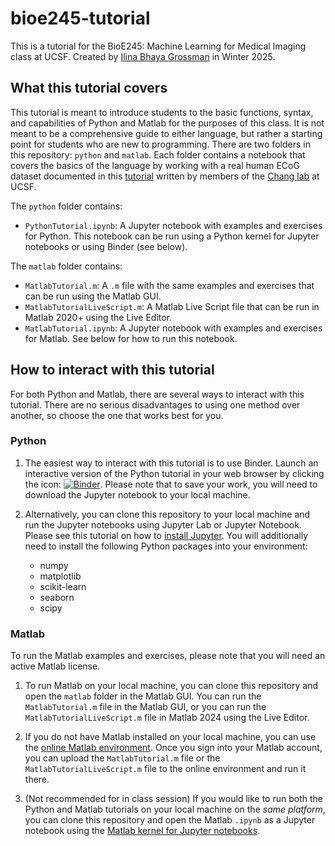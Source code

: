 # bioe245-tutorial

This is a tutorial for the BioE245: Machine Learning for Medical Imaging class at UCSF. Created by [Ilina Bhaya Grossman](https://www.ilinabhayagrossman.com) in Winter 2025.

## What this tutorial covers

This tutorial is meant to introduce students to the basic functions, syntax, and capabilities of Python and Matlab for the purposes of this class. It is not meant to be a comprehensive guide to either language, but rather a starting point for students who are new to programming. There are two folders in this repository: `python` and `matlab`. Each folder contains a notebook that covers the basics of the language by working with a real human ECoG dataset documented in this [tutorial](https://github.com/ChangLabUcsf/changlabXenvision) written by members of the [Chang lab](https://changlab.ucsf.edu/) at UCSF.
 

The `python` folder contains:
- `PythonTutorial.ipynb`: A Jupyter notebook with examples and exercises for Python. This notebook can be run using a Python kernel for Jupyter notebooks or using Binder (see below).

The `matlab` folder contains:

- `MatlabTutorial.m`: A `.m` file with the same examples and exercises that can be run using the Matlab GUI.
- `MatlabTutorialLiveScript.m`: A Matlab Live Script file that can be run in Matlab 2020+ using the Live Editor. 
- `MatlabTutorial.ipynb`: A Jupyter notebook with examples and exercises for Matlab. See below for how to run this notebook. 

## How to interact with this tutorial

For both Python and Matlab, there are several ways to interact with this tutorial. There are no serious disadvantages to using one method over another, so choose the one that works best for you.

### Python

1. The easiest way to interact with this tutorial is to use Binder. Launch an interactive version of the Python tutorial in your web browser by clicking the icon: [![Binder](https://mybinder.org/badge_logo.svg)](https://mybinder.org/v2/gh/ilinabg/bioe245-tutorial/HEAD). Please note that to save your work, you will need to download the Jupyter notebook to your local machine.

3. Alternatively, you can clone this repository to your local machine and run the Jupyter notebooks using Jupyter Lab or Jupyter Notebook. Please see this tutorial on how to [install Jupyter](https://jupyter.org/install). You will additionally need to install the following Python packages into your environment:
    - numpy
    - matplotlib
    - scikit-learn
    - seaborn
    - scipy

### Matlab

To run the Matlab examples and exercises, please note that you will need an active Matlab license.

1. To run Matlab on your local machine, you can clone this repository and open the `matlab` folder in the Matlab GUI. You can run the `MatlabTutorial.m` file in the Matlab GUI, or you can run the `MatlabTutorialLiveScript.m` file in Matlab 2024 using the Live Editor.

2. If you do not have Matlab installed on your local machine, you can use the [online Matlab environment](https://matlab.mathworks.com/). Once you sign into your Matlab account, you can upload the `MatlabTutorial.m` file or the `MatlabTutorialLiveScript.m` file to the online environment and run it there.

3. (Not recommended for in class session) If you would like to run both the Python and Matlab tutorials on your local machine on the *same platform*, you can clone this repository and open the Matlab `.ipynb` as a Jupyter notebook using the [Matlab kernel for Jupyter notebooks](https://github.com/mathworks/jupyter-matlab-proxy?tab=readme-ov-file#requirements).